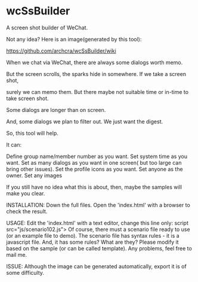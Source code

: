 wcSsBuilder
===========

A screen shot builder of WeChat.

Not any idea? Here is an image(generated by this tool): 

https://github.com/archcra/wcSsBuilder/wiki

When we chat via WeChat, there are always some dialogs worth memo. 

But the screen scrolls, the sparks hide in somewhere. If we take a screen shot,

surely we can memo them. But there maybe not suitable time or in-time to take screen shot.

Some dialogs are longer than on screen.

And, some dialogs we plan to filter out. We just want the digest.

So, this tool will help.

It can:

Define group name/member number as you want.
Set system time as you want.
Set as many dialogs as you want in one screen( but too large can bring other issues).
Set the profile icons as you want.
Set anyone as the owner.
Set any images

If you still have no idea what this is about, then, maybe the samples will make you clear. 

INSTALLATION:
  Down the full files. Open the 'index.html' with a browser to check the result.

USAGE:
  Edit the 'index.html' with a text editor, change this line only: 
           script src="js/scenario102.js">
  Of course, there must a scenario file ready to use (or an example file to demo). 
  The scenario file has syntax rules - it is a javascript file. And, it has some rules?
  What are they? Please modify it based on the sample (or can be called template). Any 
  problems, feel free to mail me.

ISSUE:
  Although the image can be generated automatically, export it is of some difficulty.








